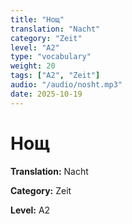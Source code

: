 ```yaml
---
title: "Нощ"
translation: "Nacht"
category: "Zeit"
level: "A2"
type: "vocabulary"
weight: 20
tags: ["A2", "Zeit"]
audio: "/audio/nosht.mp3"
date: 2025-10-19
---
```


# Нощ

**Translation:** Nacht

**Category:** Zeit

**Level:** A2

